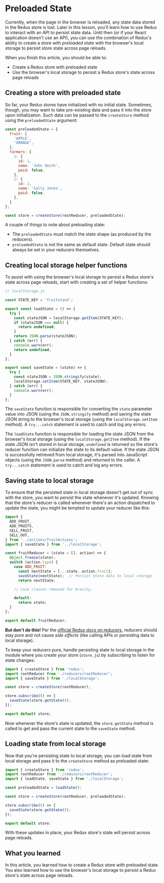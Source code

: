 
# Preloaded State

Currently, when the page in the browser is reloaded, any state data stored in
the Redux store is lost. Later in this lesson, you'll learn how to use Redux to
interact with an API to persist state data. Until then (or if your React
application doesn't use an API), you can use the combination of Redux's ability
to create a store with _preloaded state_ with the browser's local storage to
persist store state across page reloads.

When you finish this article, you should be able to:

* Create a Redux store with preloaded state
* Use the browser's local storage to persist a Redux store's state across page
  reloads

## Creating a store with preloaded state

So far, your Redux stores have initialized with no initial state. Sometimes,
though, you may want to take pre-existing data and pass it into the store upon
initialization. Such data can be passed to the `createStore` method using the
`preloadedState` argument:

```js
const preloadedState = {
  fruit: [
    'APPLE',
    'ORANGE',
  ],
  farmers: {
    1: {
      id: 1,
      name: 'John Smith',
      paid: false,
    },
    2: {
      id: 2,
      name: 'Sally Jones',
      paid: false,
    },
  }
};

const store = createStore(rootReducer, preloadedState);
```

A couple of things to note about preloading state:

* The `preloadedState` must match the state shape (as produced by the reducers).
* `preloadedState` is not the same as default state. Default state should always
  be set in your reducers themselves.

## Creating local storage helper functions

To assist with using the browser's local storage to persist a Redux store's
state across page reloads, start with creating a set of helper functions:

```js
// localStorage.js

const STATE_KEY = 'fruitstand';

export const loadState = () => {
  try {
    const stateJSON = localStorage.getItem(STATE_KEY);
    if (stateJSON === null) {
      return undefined;
    }
    return JSON.parse(stateJSON);
  } catch (err) {
    console.warn(err);
    return undefined;
  }
};

export const saveState = (state) => {
  try {
    const stateJSON = JSON.stringify(state);
    localStorage.setItem(STATE_KEY, stateJSON);
  } catch (err) {
    console.warn(err);
  }
};
```

The `saveState` function is responsible for converting the `state` parameter
value into JSON (using the `JSON.stringify` method) and saving the state JSON
string to the browser's local storage (using the `localStorage.setItem` method).
A `try...catch` statement is used to catch and log any errors.

The `loadState` function is responsible for loading the state JSON from the
browser's local storage (using the `localStorage.getItem` method). If the state
JSON isn't stored in local storage, `undefined` is returned so the store's
reducer function can initialize the state to its default value. If the state
JSON is successfully retrieved from local storage, it's parsed into JavaScript
objects (using the `JSON.parse` method) and returned to the caller. A
`try...catch` statement is used to catch and log any errors.

## Saving state to local storage

To ensure that the persisted state in local storage doesn't get out of sync with
the store, you want to persist the state whenever it's updated. Knowing that the
store's reducer is called whenever there's an action dispatched to update the
state, you might be tempted to update your reducer like this:

```js
import {
  ADD_FRUIT,
  ADD_FRUITS,
  SELL_FRUIT,
  SELL_OUT,
} from '../actions/fruitActions';
import { saveState } from '../localStorage';

const fruitReducer = (state = [], action) => {
  Object.freeze(state);
  switch (action.type) {
    case ADD_FRUIT:
      const nextState = [...state, action.fruit];
      saveState(nextState);  // Persist state data to local storage
      return nextState;

    // Case clauses removed for brevity.

    default:
      return state;
  }
};

export default fruitReducer;
```

**But don't do this!** Per the [official Redux docs on
reducers][redux-js-reducers-handling-actions], reducers should stay _pure_ and
not cause _side effects_ (like calling APIs or persisting data to local
storage).

To keep your reducers pure, handle persisting state to local storage in the
module where you create your store (`store.js`) by subscribing to listen for
state changes:

```js
import { createStore } from 'redux';
import rootReducer from './reducers/rootReducer';
import { saveState } from './localStorage';

const store = createStore(rootReducer);

store.subscribe(() => {
  saveState(store.getState());
});

export default store;
```

Now whenever the store's state is updated, the `store.getState` method is called
to get and pass the current state to the `saveState` method.

## Loading state from local storage

Now that you're persisting state to local storage, you can load state from local
storage and pass it to the `createStore` method as preloaded state:

```js
import { createStore } from 'redux';
import rootReducer from './reducers/rootReducer';
import { loadState, saveState } from './localStorage';

const preloadedState = loadState();

const store = createStore(rootReducer, preloadedState);

store.subscribe(() => {
  saveState(store.getState());
});

export default store;
```

With these updates in place, your Redux store's state will persist across page
reloads.

## What you learned

In this article, you learned how to create a Redux store with preloaded state.
You also learned how to use the browser's local storage to persist a Redux
store's state across page reloads.

[redux-js-reducers-handling-actions]: https://redux.js.org/basics/reducers#handling-actions
